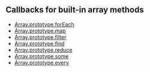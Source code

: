 ## Callbacks for built-in array methods
- [Array.prototype.forEach]()
- [Array.prototype.map]()
- [Array.prototype.filter]()
- [Array.prototype.find]()
- [Array.prototype.reduce]()
- [Array.prototype.some]()
- [Array.prototype.every]()